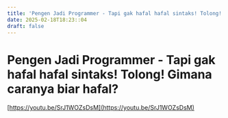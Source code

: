 ```yaml
---
title: 'Pengen Jadi Programmer - Tapi gak hafal hafal sintaks! Tolong! Gimana caranya biar hafal?'
date: 2025-02-18T18:23::04
draft: false
---
```


# Pengen Jadi Programmer - Tapi gak hafal hafal sintaks! Tolong! Gimana caranya biar hafal?

[https://youtu.be/SrJ1WOZsDsM](https://youtu.be/SrJ1WOZsDsM)
